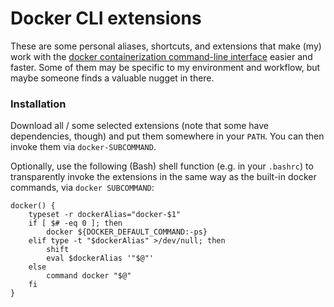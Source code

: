 # Docker CLI extensions

These are some personal aliases, shortcuts, and extensions that make (my) work with the [docker containerization command-line interface](https://www.docker.com/) easier and faster. Some of them may be specific to my environment and workflow, but maybe someone finds a valuable nugget in there.

### Installation

Download all / some selected extensions (note that some have dependencies, though) and put them somewhere in your `PATH`. You can then invoke them via `docker-SUBCOMMAND`.

Optionally, use the following (Bash) shell function (e.g. in your `.bashrc`) to transparently invoke the extensions in the same way as the built-in docker commands, via `docker SUBCOMMAND`:

    docker() {
        typeset -r dockerAlias="docker-$1"
        if [ $# -eq 0 ]; then
            docker ${DOCKER_DEFAULT_COMMAND:-ps}
        elif type -t "$dockerAlias" >/dev/null; then
            shift
            eval $dockerAlias '"$@"'
        else
            command docker "$@"
        fi
    }
